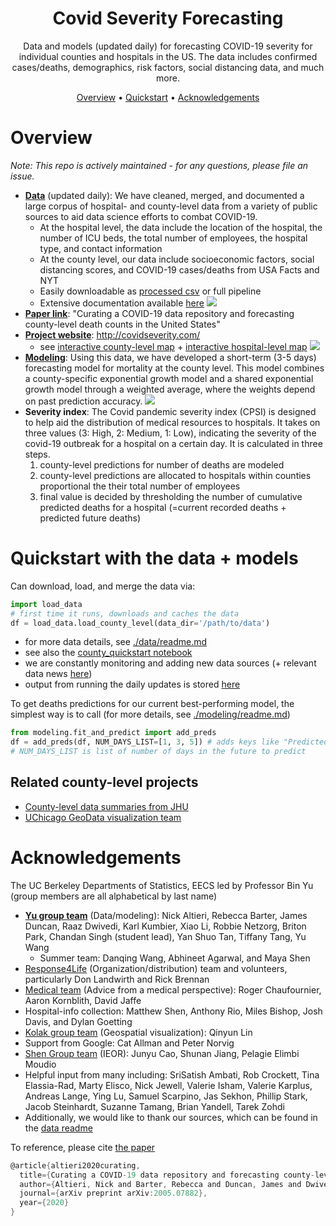 <h1 align="center">Covid Severity Forecasting</h1>

<p align="center">Data and models (updated daily) for forecasting COVID-19 severity for individual counties and hospitals in the US. The data includes confirmed cases/deaths, demographics, risk factors, social distancing data, and much more.
</p>

<p align="center">
  <a href="#overview">Overview</a> •
  <a href="#quickstart-with-the-data--models">Quickstart</a> •
  <a href="#acknowledgements">Acknowledgements</a> 
</p>

# Overview

*Note: This repo is actively maintained - for any questions, please file an issue.*

- **[Data](./data/readme.md)** (updated daily): We have cleaned, merged, and documented a large corpus of hospital- and county-level data from a variety of public sources to aid data science efforts to combat COVID-19.
    - At the hospital level, the data include the location of the hospital, the number of ICU beds, the total number of employees, the hospital type, and contact information
    - At the county level, our data include socioeconomic factors, social distancing scores, and COVID-19 cases/deaths from USA Facts and NYT
    - Easily downloadable as [processed csv](./data/county_data_abridged.csv) or full pipeline
    - Extensive documentation available [here](./data/list_of_columns.md)
![](results/data_sources.png)
- **[Paper link](https://arxiv.org/abs/2005.07882)**: "Curating a COVID-19 data repository and forecasting county-level death counts in the United States"
- **[Project website](http://covidseverity.com/)**: http://covidseverity.com/
    - see [interactive county-level map](http://covidseverity.com/results/deaths.html) + [interactive hospital-level map](http://covidseverity.com/results/severity_map.html)
![](results/maps_static.png)
- **[Modeling](./modeling/readme.md)**: Using this data, we have developed a short-term (3-5 days) forecasting model for mortality at the county level. This model combines a county-specific exponential growth model and a shared exponential growth model through a weighted average, where the weights depend on past prediction accuracy.
![](https://covidseverity.com/results/forecasts_small.svg)
- **Severity index**: The Covid pandemic severity index (CPSI) is designed to help aid the distribution of medical resources to hospitals. It takes on three values (3: High, 2: Medium, 1: Low), indicating the severity of the covid-19 outbreak for a hospital on a certain day. It is calculated in three steps.
    1. county-level predictions for number of deaths are modeled
    2. county-level predictions are allocated to hospitals within counties proportional the their total number of employees
    3. final value is decided by thresholding the number of cumulative predicted deaths for a hospital (=current recorded deaths + predicted future deaths)


# Quickstart with the data + models

Can download, load, and merge the data via:
```python
import load_data
# first time it runs, downloads and caches the data
df = load_data.load_county_level(data_dir='/path/to/data') 
```

- for more data details, see [./data/readme.md](./data/readme.md)
- see also the [county_quickstart notebook](county_quickstart.ipynb)
- we are constantly monitoring and adding new data sources (+ relevant data news [here](https://docs.google.com/document/d/1Gxfp-8NXHZN1Hre0CThx0sdO17vDOso640eK6MHlbiU/))
- output from running the daily updates is stored [here](./functions/update_test.log)

To get deaths predictions for our current best-performing model, the simplest way is to call (for more details, see [./modeling/readme.md](./modeling/readme.md))

```python
from modeling.fit_and_predict import add_preds
df = add_preds(df, NUM_DAYS_LIST=[1, 3, 5]) # adds keys like "Predicted Deaths 1-day", "Predicted Deaths 3-day"
# NUM_DAYS_LIST is list of number of days in the future to predict
```

## Related county-level projects
- [County-level data summaries from JHU](https://github.com/JieYingWu/COVID-19_US_County-level_Summaries)
- [UChicago GeoData visualization team](https://geodacenter.github.io/covid/about)


# Acknowledgements

The UC Berkeley Departments of Statistics, EECS led by Professor Bin Yu (group members are all alphabetical by last name)

- **[Yu group team](https://www.stat.berkeley.edu/~yugroup/people.html)** (Data/modeling): Nick Altieri, Rebecca Barter, James Duncan, Raaz Dwivedi, Karl Kumbier, Xiao Li, Robbie Netzorg, Briton Park, Chandan Singh (student lead), Yan Shuo Tan, Tiffany Tang, Yu Wang
  - Summer team: Danqing Wang, Abhineet Agarwal, and Maya Shen
- [Response4Life](https://response4life.org/) (Organization/distribution) team and volunteers, particularly Don Landwirth and Rick Brennan
- [Medical team](https://emergency.ucsf.edu/people/aaron-kornblith-md) (Advice from a medical perspective): Roger Chaufournier, Aaron Kornblith, David Jaffe
- Hospital-info collection: Matthew Shen, Anthony Rio, Miles Bishop, Josh Davis, and Dylan Goetting
- [Kolak group team](https://geodacenter.github.io/covid/about) (Geospatial visualization): Qinyun Lin
- Support from Google: Cat Allman and Peter Norvig
- [Shen Group team](https://shen.ieor.berkeley.edu/) (IEOR): Junyu Cao, Shunan Jiang, Pelagie Elimbi Moudio
- Helpful input from many including: SriSatish Ambati, Rob Crockett, Tina Elassia-Rad, Marty Elisco, Nick Jewell, Valerie Isham, Valerie Karplus, Andreas Lange, Ying Lu, Samuel Scarpino, Jas Sekhon, Phillip Stark, Jacob Steinhardt, Suzanne Tamang, Brian Yandell, Tarek Zohdi
- Additionally, we would like to thank our sources, which can be found in the [data readme](./data/readme.md)

To reference, please cite [the paper](https://arxiv.org/abs/2005.07882) 
```c
@article{altieri2020curating,
  title={Curating a COVID-19 data repository and forecasting county-level death counts in the United States},
  author={Altieri, Nick and Barter, Rebecca and Duncan, James and Dwivedi, Raaz and Kumbier, Karl and Li, Xiao and Netzorg, Robert and Park, Briton and Singh, Chandan and Tan, Yan Shuo and others},
  journal={arXiv preprint arXiv:2005.07882},
  year={2020}
}
```
